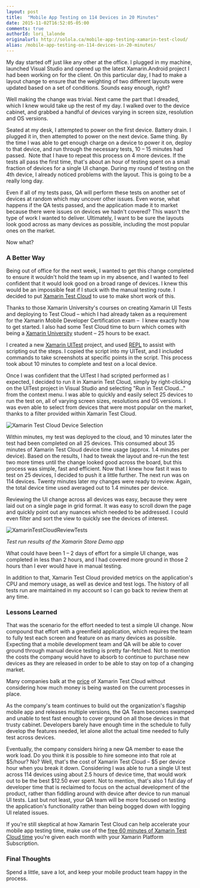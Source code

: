 ```yaml
---
layout: post
title:  "Mobile App Testing on 114 Devices in 20 Minutes"
date: 2015-11-02T16:52:05-05:00
comments: true
authorId: lori_lalonde
originalurl: http://solola.ca/mobile-app-testing-xamarin-test-cloud/
alias: /mobile-app-testing-on-114-devices-in-20-minutes/
---
```


My day started off just like any other at the office. I plugged in my machine, launched Visual Studio and opened up the latest Xamarin.Android project I had been working on for the client. On this particular day, I had to make a layout change to ensure that the weighting of two different layouts were updated based on a set of conditions. Sounds easy enough, right?

<!--more-->
  
Well making the change was trivial. Next came the part that I dreaded, which I knew would take up the rest of my day. I walked over to the device cabinet, and grabbed a handful of devices varying in screen size, resolution and OS versions.

Seated at my desk, I attempted to power on the first device. Battery drain. I plugged it in, then attempted to power on the next device. Same thing. By the time I was able to get enough charge on a device to power it on, deploy to that device, and run through the necessary tests, 10 – 15 minutes had passed.&nbsp; Note that I have to repeat this process on 4 more devices. If the tests all pass the first time, that's about an hour of testing spent on a small fraction of devices for a single UI change. During my round of testing on the 4th device, I already noticed problems with the layout. This is going to be a really long day.

Even if all of my tests pass, QA will perform these tests on another set of devices at random which may uncover other issues. Even worse, what happens if the QA tests passed, and the application made it to market because there were issues on devices we hadn't covered? This wasn't the type of work I wanted to deliver. Ultimately, I want to be sure the layouts look good across as many devices as possible, including the most popular ones on the market.

Now what?

### A Better Way

Being out of office for the next week, I wanted to get this change completed to ensure it wouldn't hold the team up in my absence, and I wanted to feel confident that it would look good on a broad range of devices. I knew this would be an impossible feat if I stuck with the manual testing route. I decided to put&nbsp;[Xamarin Test Cloud][1]&nbsp;to use to make short work of this.

Thanks to those Xamarin University's courses on creating Xamarin UI Tests and deploying to Test Cloud – which I had already taken as a requirement for the&nbsp;Xamarin Mobile Developer Certification&nbsp;exam –&nbsp; I knew exactly how to get started. I also had some Test Cloud time to burn which comes with being a&nbsp;[Xamarin University][2]&nbsp;student – 25 hours to be exact.

I created a new&nbsp;[Xamarin UITest][3]&nbsp;project, and used&nbsp;[REPL][4]&nbsp;to assist with scripting out the steps. I copied the script into my UITest, and I included commands to take screenshots at specific points in the script. This process took about 10 minutes to complete and test on a local device.

Once I was confident that the UITest I had scripted performed as I expected, I decided to run it in Xamarin Test Cloud, simply by right-clicking on the UITest project in Visual Studio and selecting "Run in Test Cloud…" from the context menu. I was able to quickly and easily select 25 devices to run the test on, all of varying screen sizes, resolutions and OS versions. I was even able to select from devices that were most popular on the market, thanks to a filter provided within Xamarin Test Cloud.

![Xamarin Test Cloud Device Selection][5]

Within minutes, my test was deployed to the cloud, and 10 minutes later the test had been completed on all 25 devices. This consumed about 35 minutes of Xamarin Test Cloud device time usage (approx. 1.4 minutes per device). Based on the results, I had to tweak the layout and re-run the test two more times until the change looked good across the board, but this process was simple, fast and efficient. Now that I&nbsp;knew how fast it was to test on 25 devices, I decided to push it a little further. The next run was on 114&nbsp;devices. Twenty minutes later my changes were ready to review. Again, the total device time used averaged out to 1.4 minutes per device.

Reviewing the UI change across all&nbsp;devices was easy, because they were laid out on a single page in grid format. It was easy to scroll down the page and quickly point out any nuances which needed to be addressed. I could even filter and sort the view to quickly see the devices of interest.  

![XamarinTestCloudReviewTests][6]

_Test run results of the Xamarin Store Demo&nbsp;app_

What could have been 1 – 2 days of effort for a simple UI change, was completed in less than 2 hours, and I had covered more ground in those 2 hours than I ever would have in manual testing.

In addition to that, Xamarin Test Cloud provided metrics on the application's CPU and memory usage, as well as device and test logs. The history of all tests run are maintained in my account so I can go back to review them at any time.

### Lessons Learned

That was the scenario for the effort needed to test a simple UI change. Now compound that effort with a greenfield application, which requires the team to fully test each screen and feature on as many devices as possible. Expecting that a mobile development team and QA will be able to cover ground through manual device testing is pretty far-fetched. Not to mention the costs the company would have to absorb to continue to purchase new devices as they are released in order to be able to stay on top of a changing market.

Many companies balk at the&nbsp;[price][7]&nbsp;of Xamarin Test Cloud without considering how much money is being wasted on the current processes in place.

As the company's team continues to build out the organization's flagship mobile app and releases multiple versions, the QA Team becomes swamped and unable to test fast enough to cover ground on all those devices in that trusty cabinet. Developers barely have enough time in the schedule to fully develop the features needed, let alone allot the actual time needed to fully test across devices.

Eventually, the company considers hiring a new QA member to ease the work load. Do you think it is possible to hire someone into that role at $5/hour? No? Well, that's the cost of Xamarin Test Cloud – $5 per device hour when you break it down. Considering I was able to run a single UI test across 114&nbsp;devices using about 2.5 hours of device time, that would work out to be the best $12.50 ever spent. Not to mention, that's also 1 full day of developer time that is reclaimed to focus on the actual development of the product, rather than fiddling around with device after device to run manual UI tests. Last but not least, your QA team will be more focused on testing the application's functionality rather than being bogged down with logging UI related issues.

If you're still skeptical at how Xamarin Test Cloud can help accelerate your mobile app testing time, make use of the&nbsp;[free 60 minutes of Xamarin Test Cloud time][8]&nbsp;you're given each month with your&nbsp;Xamarin Platform Subscription.

### Final Thoughts

Spend a little, save a lot, and keep your mobile product team happy in the process.


[1]: https://developer.xamarin.com/guides/testcloud/introduction-to-test-cloud/
[2]: https://xamarin.com/university
[3]: https://developer.xamarin.com/guides/testcloud/uitest/
[4]: https://developer.xamarin.com/guides/testcloud/uitest/working-with/repl/
[5]: http://solola.ca/wp-content/uploads/2015/11/XamarinTestCloudDeviceSelection.png
[6]: http://solola.ca/wp-content/uploads/2015/11/XamarinTestCloudReviewTests.png
[7]: https://xamarin.com/test-cloud#pricing
[8]: https://blog.xamarin.com/xamarin-test-cloud-now-available-to-all-xamarin-developers/
  